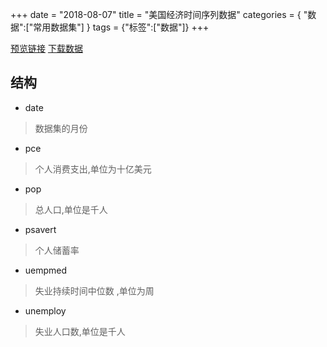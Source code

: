 +++
date = "2018-08-07"
title = "美国经济时间序列数据"
categories = { "数据":["常用数据集"] }
tags = {"标签":["数据"]}
+++

[预览链接](/data/economics0807)
[下载数据](/download/economics0807)

## 结构
 - date
 >数据集的月份
 - pce
 >个人消费支出,单位为十亿美元
 - pop
 >总人口,单位是千人
 - psavert
 >个人储蓄率
 - uempmed
 >失业持续时间中位数 ,单位为周
 - unemploy
 >失业人口数,单位是千人